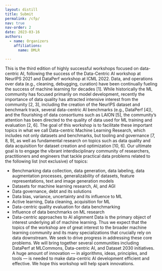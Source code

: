 ```yaml
---
layout: distill
title: Submit
permalink: /cfp/
nav: true
nav-order: 2
date: 2023-03-16
authors:
  - name: Organizers
    affiliations:
      name: DMLR

---
```

This is the third edition of highly successful workshops focused on data-centric AI, following the success of the Data-Centric AI workshop at NeurIPS 2021 and DataPerf workshop at ICML 2022. Data, and operations over data (e.g., cleaning, debugging, curation) have been continually fueling the success of machine learning for decades [1]. While historically the ML community has focused primarily on model development, recently the importance of data quality has attracted intensive interest from the community [2, 3], including the creation of the NeurIPS dataset and benchmark track, several data-centric AI benchmarks (e.g., DataPerf [4]), and the flourishing of data consortiums such as LAION [5], the community’s attention has been directed to the quality of data used for ML training and evaluation [2, 6]. The goal of this workshop is to facilitate these important topics in what we call Data-centric Machine Learning Research, which includes not only datasets and benchmarks, but tooling and governance [7, 8, 9], as well as fundamental research on topics such as data quality and data acquisition for dataset creation and optimization [10, 6]. Our ultimate goal is to engage the vibrant interdisciplinary community of researchers, practitioners and engineers that tackle practical data problems related to the following list (not exclusive) of topics:
* Benchmarking data collection, data generation, data labeling, data augmentation processes, generalizability of datasets, feature representations, text and image generation models
* Datasets for machine learning research, AI, and AGI
* Data governance, debt and its solutions
* Data bias, variance, uncertainty and its influence to ML
* Active learning, Data cleaning, acquisition for ML
* Data-centric quality evaluation for data benchmarking
* Influence of data benchmarks on ML research
* Data-centric approaches to AI alignment
Data is the primary object of interest underlying all of machine learning. Thus we expect that the topics of the workshop are of great interest to the broader machine learning community and its many specializations that crucially rely on data downstream. We seek to drive progress in addressing these core problems. We will bring together several communities including DataPerf at MLCommons, Data-centric AI, and Dataset 2030 initiatives. A huge amount of innovation — in algorithms, ideas, principles, and tools — is needed to make data-centric AI development efficient and effective. We hope this workshop will help spark innovations. 


